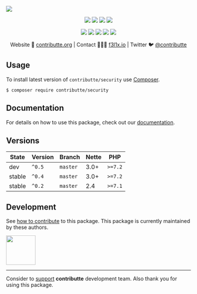 ![](https://heatbadger.now.sh/github/readme/contributte/security/)

<p align=center>
  <a href="https://github.com/contributte/security/actions"><img src="https://badgen.net/github/checks/contributte/security/master?security=300"></a>
  <a href="https://coveralls.io/r/contributte/security"><img src="https://badgen.net/coveralls/c/github/contributte/security?security=300"></a>
  <a href="https://packagist.org/packages/contributte/security"><img src="https://badgen.net/packagist/dm/contributte/security"></a>
  <a href="https://packagist.org/packages/contributte/security"><img src="https://badgen.net/packagist/v/contributte/security"></a>
</p>
<p align=center>
  <a href="https://packagist.org/packages/contributte/security"><img src="https://badgen.net/packagist/php/contributte/security"></a>
  <a href="https://github.com/contributte/security"><img src="https://badgen.net/github/license/contributte/security"></a>
  <a href="https://bit.ly/ctteg"><img src="https://badgen.net/badge/support/gitter/cyan"></a>
  <a href="https://bit.ly/cttfo"><img src="https://badgen.net/badge/support/forum/yellow"></a>
  <a href="https://contributte.org/partners.html"><img src="https://badgen.net/badge/sponsor/donations/F96854"></a>
</p>

<p align=center>
Website 🚀 <a href="https://contributte.org">contributte.org</a> | Contact 👨🏻‍💻 <a href="https://f3l1x.io">f3l1x.io</a> | Twitter 🐦 <a href="https://twitter.com/contributte">@contributte</a>
</p>

## Usage

To install latest version of `contributte/security` use [Composer](https://getcomposer.org).

```
$ composer require contributte/security
```

## Documentation

For details on how to use this package, check out our [documentation](.docs).

## Versions

| State       | Version | Branch   | Nette | PHP     |
|-------------|---------|----------|-------|---------|
| dev         | `^0.5`  | `master` | 3.0+  | `>=7.2` |
| stable      | `^0.4`  | `master` | 3.0+  | `>=7.2` |
| stable      | `^0.2`  | `master` | 2.4   | `>=7.1` |

## Development

See [how to contribute](https://contributte.org) to this package. This package is currently maintained by these authors.

<a href="https://github.com/f3l1x">
    <img width="80" height="80" src="https://avatars2.githubusercontent.com/u/538058?v=3&s=80">
</a>

-----

Consider to [support](https://contributte.org/partners) **contributte** development team.
Also thank you for using this package.
